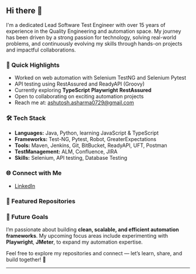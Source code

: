 ## Hi there 👋

I'm a dedicated Lead Software Test Engineer with over 15 years of experience in the Quality Engineering and automation space. My journey has been driven by a strong passion for technology, solving real-world problems, and continuously evolving my skills through hands-on projects and impactful collaborations.  

### 🚀 Quick Highlights  
- Worked on web automation with Selenium TestNG and Selenium Pytest
- API testing using RestAssured and ReadyAPI (Groovy)
- Currently exploring **TypeScript**  **Playwright**  **RestAssured**
- Open to collaborating on exciting automation projects   
- Reach me at: [ashutosh.asharma0729@gmail.com](mailto:ashutosh.asharma0729@gmail.com)
  
### 🛠️ Tech Stack  
- **Languages:** Java, Python, learning JavaScript & TypeScript
- **Frameworks:** Test-NG, Pytest, Robot, GreaterExpectations
- **Tools:** Maven, Jenkins, Git, BitBucket, ReadyAPI, UFT, Postman
- **TestManagement:** ALM, Confluence, JIRA
- **Skills:** Selenium, API testing, Database Testing   

### 🌐 Connect with Me  
- [LinkedIn](https://www.linkedin.com/in/ash0729/)  

### 📂 Featured Repositories  


### 🎯 Future Goals  
I’m passionate about building **clean, scalable, and efficient automation frameworks**. My upcoming focus areas include experimenting with **Playwright**, **JMeter**, to expand my automation expertise.  

Feel free to explore my repositories and connect — let’s learn, share, and build together! 🚀  

***
